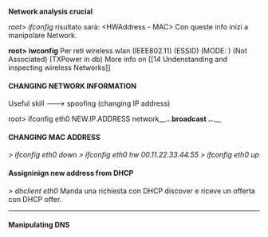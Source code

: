 **Network analysis crucial**

*root> ifconfig*
risultato sarà:
	<nomeInterface> <HWAddress - MAC> <InternetAddress IP> <Broadcast> <Mask>
Con queste info inizi a manipolare Network.

**root> iwconfig**
Per reti wireless
		wlan  (IEEE802.11)  (ESSID) (MODE:   )   (Not Associated)     (TXPower in db)
More info on [[14 Undenstanding and inspecting wireless Networks]] 


#### CHANGING NETWORK INFORMATION
Useful skill ---> spoofing (changing IP address)

root> ifconfig eth0  NEW.IP.ADDRESS network__.___.___.__broadcast __.__.__.__

#### CHANGING MAC ADDRESS
*> ifconfig eth0 down*
*> ifconfig eth0 hw 00.11.22.33.44.55*
*> ifconfig eth0 up*

#### Assigninign new address from DHCP
*> dhclient eth0* 
Manda una richiesta con DHCP discover e riceve un offerta con DHCP offer. 
___________
#### Manipulating DNS 


